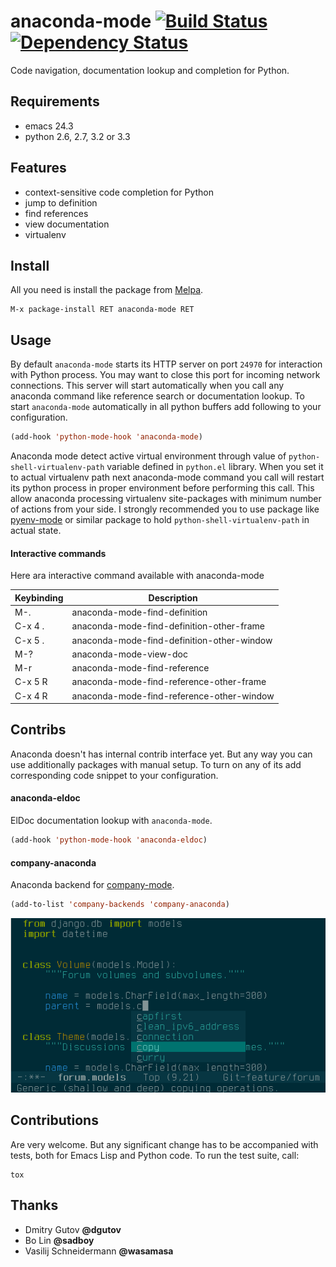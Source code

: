 # anaconda-mode [![Build Status](https://travis-ci.org/proofit404/anaconda-mode.png?branch=master)](https://travis-ci.org/proofit404/anaconda-mode) [![Dependency Status](https://gemnasium.com/proofit404/anaconda-mode.png)](https://gemnasium.com/proofit404/anaconda-mode)

Code navigation, documentation lookup and completion for Python.

## Requirements

* emacs 24.3
* python 2.6, 2.7, 3.2 or 3.3

## Features

* context-sensitive code completion for Python
* jump to definition
* find references
* view documentation
* virtualenv

## Install

All you need is install the package from [Melpa](http://melpa.milkbox.net/).

    M-x package-install RET anaconda-mode RET

## Usage

By default `anaconda-mode` starts its HTTP server on port `24970` for
interaction with Python process.  You may want to close this port for
incoming network connections.  This server will start automatically
when you call any anaconda command like reference search or
documentation lookup.  To start `anaconda-mode` automatically in all
python buffers add following to your configuration.

```lisp
(add-hook 'python-mode-hook 'anaconda-mode)
```

Anaconda mode detect active virtual environment through value of
`python-shell-virtualenv-path` variable defined in `python.el`
library.  When you set it to actual virtualenv path next anaconda-mode
command you call will restart its python process in proper environment
before performing this call.  This allow anaconda processing
virtualenv site-packages with minimum number of actions from your
side.  I strongly recommended you to use package like
[pyenv-mode](https://github.com/proofit404/pyenv-mode) or similar
package to hold `python-shell-virtualenv-path` in actual state.

#### Interactive commands

Here ara interactive command available with anaconda-mode

Keybinding  | Description
------------|--------------------------------------------
M-.         | anaconda-mode-find-definition
C-x 4 .     | anaconda-mode-find-definition-other-frame
C-x 5 .     | anaconda-mode-find-definition-other-window
M-?         | anaconda-mode-view-doc
M-r         | anaconda-mode-find-reference
C-x 5 R     | anaconda-mode-find-reference-other-frame
C-x 4 R     | anaconda-mode-find-reference-other-window

## Contribs

Anaconda doesn't has internal contrib interface yet.  But any way you
can use additionally packages with manual setup.  To turn on any of
its add corresponding code snippet to your configuration.

#### anaconda-eldoc

ElDoc documentation lookup with `anaconda-mode`.

```lisp
(add-hook 'python-mode-hook 'anaconda-eldoc)
```

#### company-anaconda

Anaconda backend for [company-mode](http://company-mode.github.io).

```lisp
(add-to-list 'company-backends 'company-anaconda)
```

![screenshot1](screenshots/snapshot1.png)

## Contributions

Are very welcome.  But any significant change has to be accompanied
with tests, both for Emacs Lisp and Python code.  To run the test
suite, call:

    tox

## Thanks

* Dmitry Gutov **@dgutov**
* Bo Lin **@sadboy**
* Vasilij Schneidermann **@wasamasa**
